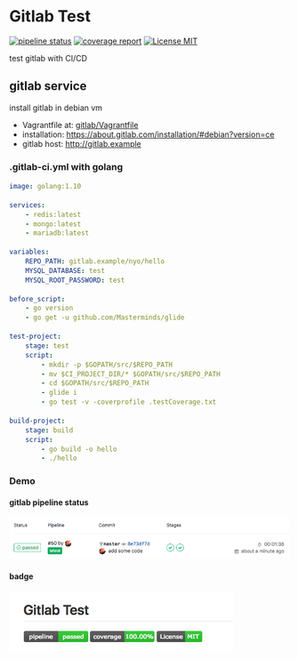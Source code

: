 # Gitlab Test

[![pipeline status](http://gitlab.example/nyo/gitlab-test/badges/master/pipeline.svg)](http://gitlab.example/nyo/gitlab-test/commits/master)
[![coverage report](http://gitlab.example/nyo/gitlab-test/badges/master/coverage.svg)](http://gitlab.example/nyo/gitlab-test/commits/master)
[![License MIT](https://img.shields.io/badge/License-MIT-brightgreen.svg)](https://img.shields.io/badge/License-MIT-brightgreen.svg)

test gitlab with CI/CD

## gitlab service

install gitlab in debian vm

- Vagrantfile at: [gitlab/Vagrantfile](gitlab/Vagrantfile)
- installation: https://about.gitlab.com/installation/#debian?version=ce
- gitlab host: http://gitlab.example


### .gitlab-ci.yml with golang

```yml
image: golang:1.10

services:
    - redis:latest
    - mongo:latest
    - mariadb:latest

variables:
    REPO_PATH: gitlab.example/nyo/hello
    MYSQL_DATABASE: test
    MYSQL_ROOT_PASSWORD: test

before_script:
    - go version
    - go get -u github.com/Masterminds/glide

test-project:
    stage: test
    script:
        - mkdir -p $GOPATH/src/$REPO_PATH
        - mv $CI_PROJECT_DIR/* $GOPATH/src/$REPO_PATH
        - cd $GOPATH/src/$REPO_PATH
        - glide i
        - go test -v -coverprofile .testCoverage.txt

build-project:
    stage: build
    script:
        - go build -o hello
        - ./hello
```

### Demo

#### gitlab pipeline status

![](img/screenshot-pipelines.png)

#### badge

![](img/screenshot-badge.png)
